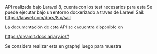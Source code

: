 API realizada bajo Laravel 8, cuenta con los test necesarios para esta
Se puede ejecutar bajo un entorno dockerizado a traves de Laravel Sail: https://laravel.com/docs/8.x/sail

La documentación de esta API se encuentra disponible en 

https://dreamit.docs.apiary.io/#

Se considera realizar esta en graphql luego para muestra
